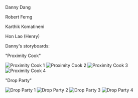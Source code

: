 Danny Dang

Robert Ferng

Karthik Komatineni

Hon Lao (Henry)




Danny's storyboards:

"Proximity Cook"

![Proximity Cook 1](/images/storyboards/DDstoryboard1-1.JPG)
![Proximity Cook 2](/images/storyboards/DDstoryboard1-2.JPG)
![Proximity Cook 3](/images/storyboards/DDstoryboard1-3.JPG)
![Proximity Cook 4](/images/storyboards/DDstoryboard1-4.JPG)


"Drop Party"

![Drop Party 1](/images/storyboards/DDstoryboard2-1.JPG)
![Drop Party 2](/images/storyboards/DDstoryboard2-2.JPG)
![Drop Party 3](/images/storyboards/DDstoryboard2-3.JPG)
![Drop Party 4](/images/storyboards/DDstoryboard2-4.JPG)